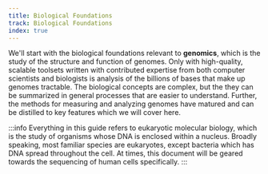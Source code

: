 ```yaml
---
title: Biological Foundations
track: Biological Foundations
index: true
---
```


We'll start with the biological foundations relevant to **genomics**, which is the study
of the structure and function of genomes. Only with high-quality, scalable toolsets
written with contributed expertise from both computer scientists and biologists is
analysis of the billions of bases that make up genomes tractable. The biological
concepts are complex, but the they can be summarized in general processes that are
easier to understand. Further, the methods for measuring and analyzing genomes have
matured and can be distilled to key features which we will cover here.

:::info
Everything in this guide refers to eukaryotic molecular biology, which is the study of
organisms whose DNA is enclosed within a nucleus. Broadly speaking, most familiar
species are eukaryotes, except bacteria which has DNA spread throughout the cell. At
times, this document will be geared towards the sequencing of human cells specifically.
:::
